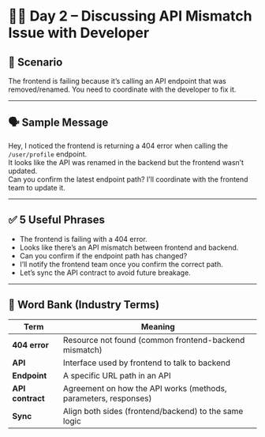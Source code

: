 # 👨‍💻 Day 2 – Discussing API Mismatch Issue with Developer

## 🎯 Scenario
The frontend is failing because it’s calling an API endpoint that was removed/renamed. You need to coordinate with the developer to fix it.

---

## 🗣️ Sample Message

Hey, I noticed the frontend is returning a 404 error when calling the `/user/profile` endpoint.  
It looks like the API was renamed in the backend but the frontend wasn’t updated.  
Can you confirm the latest endpoint path? I’ll coordinate with the frontend team to update it.

---

## ✅ 5 Useful Phrases

- The frontend is failing with a 404 error.
- Looks like there’s an API mismatch between frontend and backend.
- Can you confirm if the endpoint path has changed?
- I’ll notify the frontend team once you confirm the correct path.
- Let’s sync the API contract to avoid future breakage.

---

## 🧠 Word Bank (Industry Terms)

| Term | Meaning |
|------|---------|
| **404 error** | Resource not found (common frontend-backend mismatch) |
| **API** | Interface used by frontend to talk to backend |
| **Endpoint** | A specific URL path in an API |
| **API contract** | Agreement on how the API works (methods, parameters, responses) |
| **Sync** | Align both sides (frontend/backend) to the same logic |
